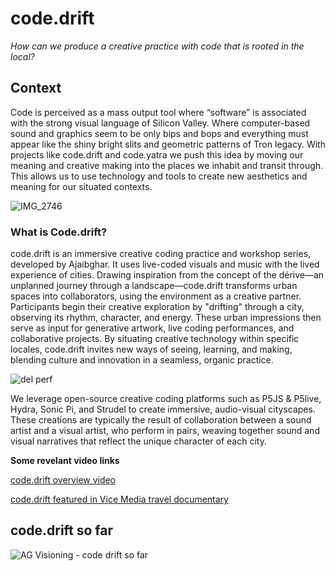 # code.drift 	

_How can we produce a creative practice with code that is rooted in the local?_


## Context
Code is perceived as a mass output tool where “software” is associated with the strong visual language of Silicon Valley. Where computer-based sound and graphics seem to be only bips and bops and everything must appear like the shiny bright slits and geometric patterns of Tron legacy. 
With projects like code.drift and code.yatra we push this idea by moving our meaning and creative making into the places we inhabit and transit through. This allows us to use technology and tools to create new aesthetics and meaning for our situated contexts. 

![IMG_2746](https://github.com/user-attachments/assets/5adcc484-d8fc-4e65-b246-45631db3d05e)


### What is Code.drift?
code.drift is an immersive creative coding practice and workshop series, developed by Ajaibghar. It uses live-coded visuals and music with the lived experience of cities. Drawing inspiration from the concept of the dérive—an unplanned journey through a landscape—code.drift transforms urban spaces into collaborators, using the environment as a creative partner.
Participants begin their creative exploration by "drifting" through a city, observing its rhythm, character, and energy. These urban impressions then serve as input for generative artwork, live coding performances, and collaborative projects. By situating creative technology within specific locales, code.drift invites new ways of seeing, learning, and making, blending culture and innovation in a seamless, organic practice.

![del perf](https://github.com/user-attachments/assets/48012686-d833-4a7e-bfe4-5acd9e2e2eca)

We leverage open-source creative coding platforms such as P5JS & P5live, Hydra, Sonic Pi, and Strudel to create immersive, audio-visual cityscapes. 	
These creations are typically the result of collaboration between a sound artist and a visual artist, who perform in pairs, weaving together sound and visual narratives that reflect the unique character of each city.
	
**Some revelant video links**

[code.drift overview video](https://youtu.be/AlO_u2SC0jE) 
	
[code.drift featured in Vice Media travel documentary](https://youtu.be/ngUq39hIX5M?feature=shared&t=383) 



## code.drift so far
![AG Visioning - code drift so far](https://github.com/user-attachments/assets/af24503e-f891-4a05-a9ae-8bfd0e42a096)

